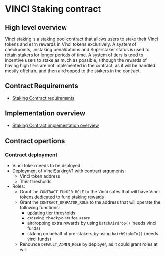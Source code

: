 # VINCI Staking contract

## High level overview

Vinci staking is a staking pool contract that allows users to stake their Vinci tokens and earn rewards in Vinci tokens
exclusively. A system of checkpoints, unstaking penalizations and Superstaker status is used to retain stakers for
longer periods of time. A system of tiers is used to incentive users to stake as much as possible, although the rewards
of having high tiers are not implemented in the contract, as it will be handled mostly offchain, and then airdropped
to the stakers in the contract.

## Contract Requirements

- [Staking Contract requirements](./vinciStakingRequirements.md)

## Implementation overview

- [Staking Contract implementation overview](./vinciStakingImplementation.md)

## Contract opertions

### Contract deployment
- Vinci token needs to be deployed 
- Deployment of VinciStakingV1 with contract arguments:
  - Vinci token address
  - Ttier thresholds
- Roles:
  - Grant the `CONTRACT_FUNDER_ROLE` to the Vinci safes that will have Vinci tokens dedicated to fund staking rewards
  - Grant the `CONTRACT_OPERATOR_ROLE` to the address that will operate the following functions:
    - updating tier thresholds 
    - crossing checkpoints for users
    - airdropping extra rewards by using `batchAirdrop()` (needs vinci funds)
    - staking on behalf of pre-stakers by using `batchStakeTo()` (needs vinci funds)
  - Renounce `DEFAULT_ADMIN_ROLE` by deployer, as it could grant roles at will

